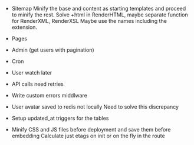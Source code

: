 
* Sitemap
  Minify the base and content as starting templates and proceed to minify the rest.
  Solve +html in RenderHTML, maybe separate function for RenderXML, RenderXSL
  Maybe use the names including the extension.

* Pages
* Admin (get users with pagination)
* Cron
* User watch later

* API calls need retries

* Write custom errors middlware

* User avatar saved to redis not locally
  Need to solve this discrepancy

* Setup updated_at triggers for the tables
* Minify CSS and JS files before deployment and save them before embedding
  Calculate just etags on init or on the fly in the route